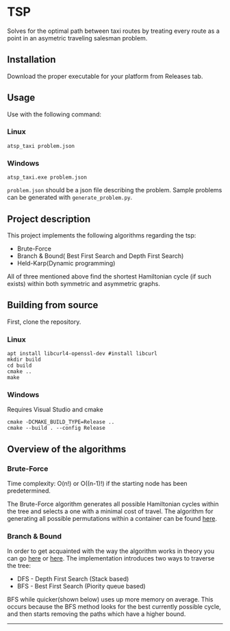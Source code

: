 
# TSP

Solves for the optimal path between taxi routes by treating every route as a point in an asymetric traveling salesman problem.

## Installation
Download the proper executable for your platform from Releases tab.
## Usage
Use with the following command:
### Linux
```
atsp_taxi problem.json
```
### Windows
```
atsp_taxi.exe problem.json
```
`problem.json` should be a json file describing the problem. Sample problems can be generated with `generate_problem.py`.

## Project description
This project implements the following algorithms regarding the tsp:
* Brute-Force 
* Branch & Bound( Best First Search and Depth First Search)
* Held-Karp(Dynamic programming)
 
All of three mentioned above find the shortest Hamiltonian cycle (if such exists) within both symmetric and asymmetric graphs.

## Building from source
First, clone the repository.
### Linux
```
apt install libcurl4-openssl-dev #install libcurl 
mkdir build
cd build
cmake ..
make
```
### Windows
Requires Visual Studio and cmake
```
cmake -DCMAKE_BUILD_TYPE=Release ..
cmake --build . --config Release
```

## Overview of the algorithms
### Brute-Force
Time complexity: O(n!) or O((n-1)!) if the starting node has been predetermined.

The Brute-Force algorithm generates all possible Hamiltonian cycles within the tree and selects a one with a minimal cost of travel. The algorithm for generating all possible permutations within a container can be found [here](https://www.geeksforgeeks.org/write-a-c-program-to-print-all-permutations-of-a-given-string/).

### Branch & Bound
In order to get acquainted with the way the algorithm works in theory you can go [here](https://www.techiedelight.com/travelling-salesman-problem-using-branch-and-bound/) or [here](http://math.cmu.edu/~bkell/21257-2014f/tsp.pdf).
The implementation introduces two ways to traverse the tree:
* DFS - Depth First Search (Stack based)
* BFS - Best First Search (Piority queue based)

BFS while quicker(shown below) uses up more  memory on average. This occurs because the BFS method looks for the best currently possible cycle, and then starts removing the paths which have a higher bound.
___
